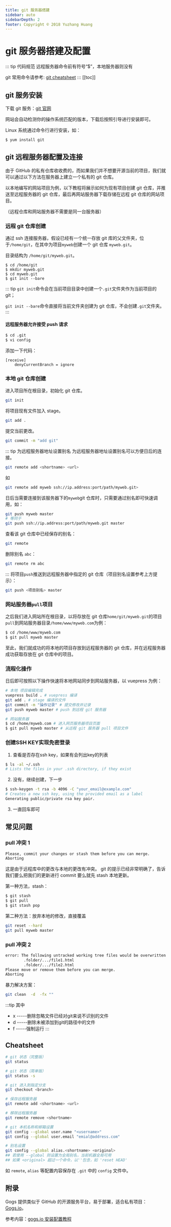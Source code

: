 ```yaml
---
title: git 服务器搭建
sidebar: auto
sidebarDepth: 2
footer: Copyright © 2018 Yuzhang Huang
---
```


# git 服务器搭建及配置

::: tip 代码规范
远程服务器命令前有符号“$”，本地服务器则没有

git 常用命令请参考: [git cheatsheet](#cheatsheet)
:::
[[toc]]

## git 服务安装

下载 git 服务：[git 官网](https://git-scm.com/downloads "下载git")

网站会自动检测你的操作系统匹配的版本，下载后按照引导进行安装即可。

Linux 系统通过命令行进行安装，如：

```bash
$ yum install git
```

## git 远程服务器配置及连接

由于 GitHub 的私有仓库收收费的，而如果我们并不想要开源当前的项目，我们就可以通过以下方法在服务器上建立一个私有的 git 仓库。

以本地编写的网站项目为例，以下教程将展示如何为现有项目创建 git 仓库，并推送至远程服务器的 git 仓库，最后再网站服务器下载存储在远程 git 仓库的网站项目。

（远程仓库和网站服务器不需要是同一台服务器）

### 远程 git 仓库创建

通过 ssh 连接服务器，假设已经有一个统一存放 git 库的父文件夹，位于`/home/git`，在其中为项目`myweb`创建一个 git 仓库 `myweb.git`。

目录结构为 `/home/git/myweb.git`。

```bash{4}
$ cd /home/git
$ mkdir myweb.git
$ cd myweb.git
$ git init --bare
```

::: tip
`git init`命令会在当前项目目录中创建一个`.git`文件夹作为当前项目的 git；

`git init --bare`命令直接将当前文件夹创建为 git 仓库，不会创建`.git`文件夹。
:::

#### 远程服务器允许接受 push 请求

```bash
$ cd .git
$ vi config
```

添加一下代码：

```
[receive]
	denyCurrentBranch = ignore
```

### 本地 git 仓库创建

进入项目所在根目录，初始化 git 仓库。

```bash
git init
```

将项目现有文件加入 stage。

```bash
git add .
```

提交当前更改。

```bash
git commit -m "add git"
```

::: tip 为远程服务器地址设置别名
为远程服务器地址设置别名可以方便日后的连接。

```bash
git remote add <shortname> <url>
```

如

```bash
git remote add myweb ssh://ip.address:port/path/myweb.git>
```

日后当需要连接到该服务器下的`myweb`git 仓库时，只需要通过别名即可快速调用，如：

```bash
git push myweb master
# 等同于
git push ssh://ip.address:port/path/myweb.git master
```

查看该 git 仓库中已经保存的别名：

```bash
git remote
```

删除别名 `abc`：

```bash
git remote rm abc
```

:::
将项目`push`推送到远程服务器中指定的 git 仓库（项目别名设置参考上方提示）：

```bash
git push <项目别名> master
```

### 网站服务器`pull`项目

之后我们进入网站所在根目录，以将存放在 git 仓库`home/git/myweb.git`的项目`pull`到网站服务器目录`/home/www/myweb.com`为例：

```bash
$ cd /home/www/myweb.com
$ git pull myweb master
```

至此，我们就成功的将本地的项目存放到远程服务器的 git 仓库，并在远程服务器成功获取存放在 git 仓库中的项目。

### 流程化操作

日后即可按照以下操作快速将本地网站同步到网站服务器，以 vuepress 为例：

```bash
# 本地 项目编辑完成
vuepress build . # vuepress 编译
git add . # stage 编译的文件
git commit -m "操作记录" # 提交修改并记录
git push myweb master # push 到远程 git 服务器
```

```bash
# 网站服务器
$ cd /home/myweb.com # 进入网页服务器项目页面
$ git pull myweb master # 从远程 git 服务器 pull 项目文件
```
### 创建SSH KEY实现免密登录
1. 查看是否存在ssh key，如果有会列出key的列表
```bash
$ ls -al ~/.ssh
# Lists the files in your .ssh directory, if they exist
```
2. 没有，继续创建，下一步
```bash
$ ssh-keygen -t rsa -b 4096 -C "your_email@example.com"
# Creates a new ssh key, using the provided email as a label
Generating public/private rsa key pair.
```
3. 一直回车即可

## 常见问题

### pull 冲突 1

```bash
Please, commit your changes or stash them before you can merge.
Aborting
```

这是由于远程库中的更改与本地的更改有冲突。
git 的提示已经非常明确了，告诉我们要么把我们的更新进行 commit 要么就先 stash 本地更新。

第一种方法，stash：

```bash
$ git stash
$ git pull
$ git stash pop
```

第二种方法：放弃本地的修改，直接覆盖

```bash
git reset --hard
git pull myweb master
```

### pull 冲突 2
```bash
error: The following untracked working tree files would be overwritten by merge:
        .folder/.../file1.html
        .folder/.../file2.html
Please move or remove them before you can merge.
Aborting
```

暴力解决方案：
```bash
git clean  -d  -fx ""
```
:::tip 其中 
- x  -----删除忽略文件已经对git来说不识别的文件
- d  -----删除未被添加到git的路径中的文件
- f  -----强制运行
:::

## Cheatsheet

```bash
# git 状态（完整版）
git status

# git 状态（简单版）
git status -s

# git 进入到指定分支
git checkout <branch>

# 保存远程服务器
git remote add <shortname> <url>

# 移除远程服务器
git remote remove <shortname>

# git 本机名称和邮箱设置
git config --global user.name "<username>"
git config --global user.email "emial@address.com"

# 别名设置
git config --global alias.<shortname> <original>
## 若使用 --global 则设置为全局别名，当前机器全局可用
## 如果 <original> 超过一个命令，以''包含，如 'reset HEAD'
```

如 `remote`, `alias` 等配置内容保存在 `.git` 中的 `config` 文件中。

## 附录

Gogs 提供类似于 GitHub 的开源服务平台，易于部署，适合私有项目：[Gogs.io](https://gogs.io/ "访问Gogs官网")。

参考内容：[gogs.io 安装配置教程](gogs.md)

